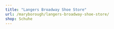 ```yaml
---
title: "Langers Broadway Shoe Store"
url: /maryborough/langers-broadway-shoe-store/
shop: Schuhe
---
```

